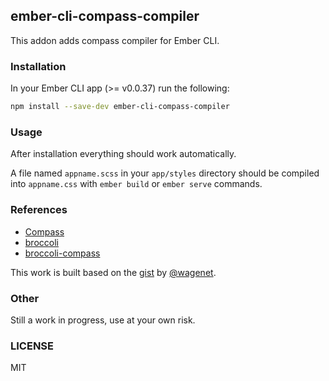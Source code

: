## ember-cli-compass-compiler

This addon adds compass compiler for Ember CLI.

### Installation

In your Ember CLI app (>= v0.0.37) run the following:

```bash
npm install --save-dev ember-cli-compass-compiler
```

### Usage

After installation everything should work automatically.

A file named `appname.scss` in your `app/styles` directory should be compiled into `appname.css` 
with `ember build` or `ember serve` commands.

### References

* [Compass](http://compass-style.org/)
* [broccoli](https://github.com/broccolijs/broccoli)
* [broccoli-compass](https://github.com/g13013/broccoli-compass)

This work is built based on the [gist](https://gist.github.com/wagenet/79b804eb943b9f3d7594) by [@wagenet](https://github.com/wagenet).

### Other

Still a work in progress, use at your own risk.

### LICENSE

MIT
